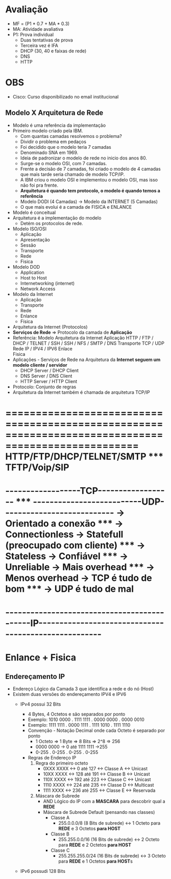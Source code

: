 # Avaliação

- MF = (P1 * 0.7 + MA * 0.3)
- MA: Atividade avaliativa
- P1: Prova individual
    - Duas tentativas de prova
    - Terceira vez é IFA
    - DHCP (30, 40 e faixas de rede)
    - DNS
    - HTTP

# OBS

- Cisco: Curso disponibilizado no email institucional

## Modelo X Arquitetura de Rede

- Modelo é uma referência da implementação
- Primeiro modelo criado pela IBM.
    - Com quantas camadas resolvemos o problema?
    - Dividir o problema em pedaços
    - Foi decidido que o modelo teria 7 camadas  
    - Denominado SNA em 1969.
    - Ideia de padronizar o modelo de rede no inicio dos anos 80.
    - Surge-se o modelo OSI, com 7 camadas.
    - Frente a decisão de 7 camadas, foi criado o modelo de 4 camadas que mais tarde seria chamado de modelo TCP/IP.
    - A IBM criou o modelo OSI e implementou o modelo OSI, mas isso não foi pra frente.
    - **Arquitetura é quando tem protocolo, o modelo é quando temos a referência**
    - Modelo DODI (4 Camadas) -> Modelo da INTERNET (5 Camadas) 
    - O que mais evolui é a camada de FISICA e ENLANCE
- Modelo é conceitual
- Arquitetura é a implementação do modelo
    - Detém os protocolos de rede.
- Modelo ISO/OSI
    - Aplicação
    - Apresentação
    - Sessão
    - Transporte
    - Rede
    - Fisica
- Modelo DOD
    - Application
    - Host to Host
    - Internetworking (internet)
    - Network Access
- Modelo da Internet
    - Aplicação
    - Transporte
    - Rede
    - Enlance
    - Física
- Arquitetura da Internet (Protocolos)
- **Serviços de Rede** => Protocolo da camada de **Aplicação**
- Referência:
    Modelo      Arquitetura da Internet
    Aplicação   HTTP / FTP / DHCP / TELNET / SSH / SSH / NFS / SMTP / DNS
    Transporte  TCP / UDP
    Rede        IP / IPV4 / IPV6
    Enlace  
    Fisica
- Aplicações - Serviços de Rede na Arquitetura da **Internet seguem um modelo cliente / servidor**
    - DHCP Server / DHCP Client
    - DNS Server / DNS Client
    - HTTP Server / HTTP Client
- Protocolo: Conjunto de regras
- Arquitetura da Internet também é chamada de arquitetura TCP/IP

====================================================================================================
HTTP/FTP/DHCP/TELNET/SMTP               ***                         TFTP/Voip/SIP
====================================================================================================
------------------TCP------------------ *** --------------------------UDP---------------------------
-> Orientado a conexão                  *** -> Connectionless
-> Statefull (preocupado com cliente)   *** -> Stateless
-> Confiável                            *** -> Unreliable
-> Mais overhead                        *** -> Menos overhead
-> TCP é tudo de bom                    *** -> UDP é tudo de mal
====================================================================================================
--------------------------------------------IP-----------------------------------------------------              
====================================================================================================
Enlance + Fisica           
====================================================================================================

## Endereçamento IP

- Endereço Lógico da Camada 3 que identifica a rede e do nó (Host)
- Existem duas versões do endereçamento IPV4 e IPV6
    - IPv4 possui 32 Bits
        - 4 Bytes, 4 Octetos e são separados por ponto
        - Exemplo: 1010 0000 . 1111 1111 . 0000 0000 . 0000 0010
        - Exemplo: 1111 1111 . 0000 1111 . 1111 1010 . 1111 1110
        - Convenção - Notação Decimal onde cada Octeto é separado por ponto
            - 1 Octeto => 1 Byte => 8 Bits => 2^8 => 256
            - 0000 0000 -> 0 até 1111 1111 ->255
            - 0-255 . 0-255 . 0-255 . 0-255
        - Regras de Endereço IP
            1. Regra do primeiro octeto
                - 0XXX XXXX <->  0  até 127 <-> Classe A <-> Unicast
                - 10XX XXXX <-> 128 até 191 <-> Classe B <-> Unicast
                - 110X XXXX <-> 192 até 223 <-> Classe C <-> Unicast
                - 1110 XXXX <-> 224 até 235 <-> Classe D <-> Multicast 
                - 1111 XXXX <-> 236 até 255 <-> Classe E <-> Reservada
            2. Máscara de Subrede
                - AND Lógico do IP com a **MASCARA** para descobrir qual a **REDE**
                - Máscara de Subrede Default (pensando nas classes)
                    - Classe A
                        - 255.0.0.0/8      (8 Bits de subrede)  <-> 1 Octeto para **REDE** e 3 Octetos **para HOST**
                    - Classe B
                        - 255.255.0.0/16   (16 Bits de subrede) <-> 2 Octeto para **REDE** e 2 Octetos **para HOST**
                    - Classe C
                        - 255.255.255.0/24 (16 Bits de subrede) <-> 3 Octeto para **REDE** e 1 Octetos **para HOST**s







    - IPv6 possudi 128 Bits



















